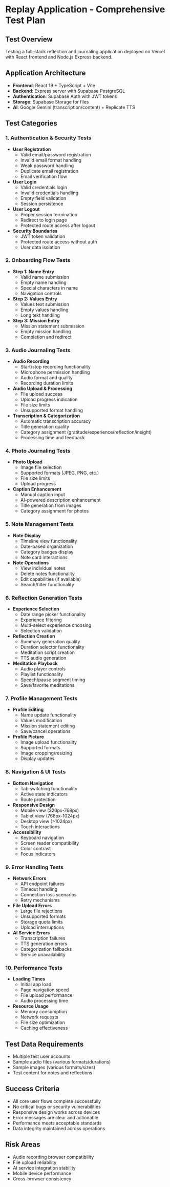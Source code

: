 # Replay Application - Comprehensive Test Plan

## Test Overview
Testing a full-stack reflection and journaling application deployed on Vercel with React frontend and Node.js Express backend.

## Application Architecture
- **Frontend**: React 19 + TypeScript + Vite
- **Backend**: Express server with Supabase PostgreSQL
- **Authentication**: Supabase Auth with JWT tokens
- **Storage**: Supabase Storage for files
- **AI**: Google Gemini (transcription/content) + Replicate TTS

## Test Categories

### 1. Authentication & Security Tests
- **User Registration**
  - Valid email/password registration
  - Invalid email format handling
  - Weak password handling
  - Duplicate email registration
  - Email verification flow
- **User Login**
  - Valid credentials login
  - Invalid credentials handling
  - Empty field validation
  - Session persistence
- **User Logout**
  - Proper session termination
  - Redirect to login page
  - Protected route access after logout
- **Security Boundaries**
  - JWT token validation
  - Protected route access without auth
  - User data isolation

### 2. Onboarding Flow Tests
- **Step 1: Name Entry**
  - Valid name submission
  - Empty name handling
  - Special characters in name
  - Navigation controls
- **Step 2: Values Entry**
  - Values text submission
  - Empty values handling
  - Long text handling
- **Step 3: Mission Entry**
  - Mission statement submission
  - Empty mission handling
  - Completion and redirect

### 3. Audio Journaling Tests
- **Audio Recording**
  - Start/stop recording functionality
  - Microphone permission handling
  - Audio format and quality
  - Recording duration limits
- **Audio Upload & Processing**
  - File upload success
  - Upload progress indication
  - File size limits
  - Unsupported format handling
- **Transcription & Categorization**
  - Automatic transcription accuracy
  - Title generation quality
  - Category assignment (gratitude/experience/reflection/insight)
  - Processing time and feedback

### 4. Photo Journaling Tests
- **Photo Upload**
  - Image file selection
  - Supported formats (JPEG, PNG, etc.)
  - File size limits
  - Upload progress
- **Caption Enhancement**
  - Manual caption input
  - AI-powered description enhancement
  - Title generation from images
  - Category assignment for photos

### 5. Note Management Tests
- **Note Display**
  - Timeline view functionality
  - Date-based organization
  - Category badges display
  - Note card interactions
- **Note Operations**
  - View individual notes
  - Delete notes functionality
  - Edit capabilities (if available)
  - Search/filter functionality

### 6. Reflection Generation Tests
- **Experience Selection**
  - Date range picker functionality
  - Experience filtering
  - Multi-select experience choosing
  - Selection validation
- **Reflection Creation**
  - Summary generation quality
  - Duration selector functionality
  - Meditation script creation
  - TTS audio generation
- **Meditation Playback**
  - Audio player controls
  - Playlist functionality
  - Speech/pause segment timing
  - Save/favorite meditations

### 7. Profile Management Tests
- **Profile Editing**
  - Name update functionality
  - Values modification
  - Mission statement editing
  - Save/cancel operations
- **Profile Picture**
  - Image upload functionality
  - Supported formats
  - Image cropping/resizing
  - Display updates

### 8. Navigation & UI Tests
- **Bottom Navigation**
  - Tab switching functionality
  - Active state indicators
  - Route protection
- **Responsive Design**
  - Mobile view (320px-768px)
  - Tablet view (768px-1024px)
  - Desktop view (>1024px)
  - Touch interactions
- **Accessibility**
  - Keyboard navigation
  - Screen reader compatibility
  - Color contrast
  - Focus indicators

### 9. Error Handling Tests
- **Network Errors**
  - API endpoint failures
  - Timeout handling
  - Connection loss scenarios
  - Retry mechanisms
- **File Upload Errors**
  - Large file rejections
  - Unsupported formats
  - Storage quota limits
  - Upload interruptions
- **AI Service Errors**
  - Transcription failures
  - TTS generation errors
  - Categorization fallbacks
  - Service unavailability

### 10. Performance Tests
- **Loading Times**
  - Initial app load
  - Page navigation speed
  - File upload performance
  - Audio processing time
- **Resource Usage**
  - Memory consumption
  - Network requests
  - File size optimization
  - Caching effectiveness

## Test Data Requirements
- Multiple test user accounts
- Sample audio files (various formats/durations)
- Sample images (various formats/sizes)
- Test content for notes and reflections

## Success Criteria
- All core user flows complete successfully
- No critical bugs or security vulnerabilities
- Responsive design works across devices
- Error messages are clear and actionable
- Performance meets acceptable standards
- Data integrity maintained across operations

## Risk Areas
- Audio recording browser compatibility
- File upload reliability
- AI service integration stability
- Mobile device performance
- Cross-browser consistency